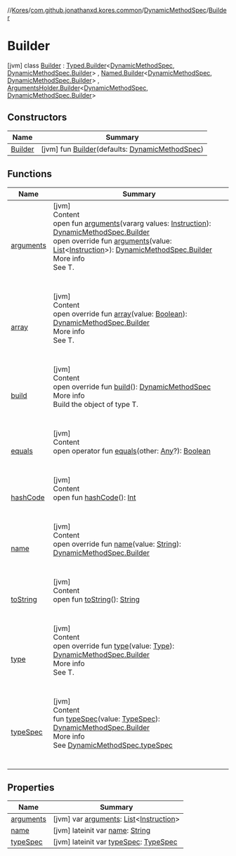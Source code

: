 //[Kores](../../../index.md)/[com.github.jonathanxd.kores.common](../../index.md)/[DynamicMethodSpec](../index.md)/[Builder](index.md)



# Builder  
 [jvm] class [Builder](index.md) : [Typed.Builder](../../../com.github.jonathanxd.kores.base/-typed/-builder/index.md)<[DynamicMethodSpec](../index.md), [DynamicMethodSpec.Builder](index.md)> , [Named.Builder](../../../com.github.jonathanxd.kores.base/-named/-builder/index.md)<[DynamicMethodSpec](../index.md), [DynamicMethodSpec.Builder](index.md)> , [ArgumentsHolder.Builder](../../../com.github.jonathanxd.kores.base/-arguments-holder/-builder/index.md)<[DynamicMethodSpec](../index.md), [DynamicMethodSpec.Builder](index.md)>    


## Constructors  
  
|  Name|  Summary| 
|---|---|
| <a name="com.github.jonathanxd.kores.common/DynamicMethodSpec.Builder/Builder/#com.github.jonathanxd.kores.common.DynamicMethodSpec/PointingToDeclaration/"></a>[Builder](-builder.md)| <a name="com.github.jonathanxd.kores.common/DynamicMethodSpec.Builder/Builder/#com.github.jonathanxd.kores.common.DynamicMethodSpec/PointingToDeclaration/"></a> [jvm] fun [Builder](-builder.md)(defaults: [DynamicMethodSpec](../index.md))   <br>


## Functions  
  
|  Name|  Summary| 
|---|---|
| <a name="com.github.jonathanxd.kores.base/ArgumentsHolder.Builder/arguments/#kotlin.Array[com.github.jonathanxd.kores.Instruction]/PointingToDeclaration/"></a>[arguments](../../../com.github.jonathanxd.kores.base/-arguments-holder/-builder/arguments.md)| <a name="com.github.jonathanxd.kores.base/ArgumentsHolder.Builder/arguments/#kotlin.Array[com.github.jonathanxd.kores.Instruction]/PointingToDeclaration/"></a>[jvm]  <br>Content  <br>open fun [arguments](../../../com.github.jonathanxd.kores.base/-arguments-holder/-builder/arguments.md)(vararg values: [Instruction](../../../com.github.jonathanxd.kores/-instruction/index.md)): [DynamicMethodSpec.Builder](index.md)  <br>open override fun [arguments](arguments.md)(value: [List](https://kotlinlang.org/api/latest/jvm/stdlib/kotlin.collections/-list/index.html)<[Instruction](../../../com.github.jonathanxd.kores/-instruction/index.md)>): [DynamicMethodSpec.Builder](index.md)  <br>More info  <br>See T.  <br><br><br>
| <a name="com.github.jonathanxd.kores.common/DynamicMethodSpec.Builder/array/#kotlin.Boolean/PointingToDeclaration/"></a>[array](array.md)| <a name="com.github.jonathanxd.kores.common/DynamicMethodSpec.Builder/array/#kotlin.Boolean/PointingToDeclaration/"></a>[jvm]  <br>Content  <br>open override fun [array](array.md)(value: [Boolean](https://kotlinlang.org/api/latest/jvm/stdlib/kotlin/-boolean/index.html)): [DynamicMethodSpec.Builder](index.md)  <br>More info  <br>See T.  <br><br><br>
| <a name="com.github.jonathanxd.kores.common/DynamicMethodSpec.Builder/build/#/PointingToDeclaration/"></a>[build](build.md)| <a name="com.github.jonathanxd.kores.common/DynamicMethodSpec.Builder/build/#/PointingToDeclaration/"></a>[jvm]  <br>Content  <br>open override fun [build](build.md)(): [DynamicMethodSpec](../index.md)  <br>More info  <br>Build the object of type T.  <br><br><br>
| <a name="kotlin/Any/equals/#kotlin.Any?/PointingToDeclaration/"></a>[equals](../../../com.github.jonathanxd.kores.util/-simple-resolver/index.md#%5Bkotlin%2FAny%2Fequals%2F%23kotlin.Any%3F%2FPointingToDeclaration%2F%5D%2FFunctions%2F-427383591)| <a name="kotlin/Any/equals/#kotlin.Any?/PointingToDeclaration/"></a>[jvm]  <br>Content  <br>open operator fun [equals](../../../com.github.jonathanxd.kores.util/-simple-resolver/index.md#%5Bkotlin%2FAny%2Fequals%2F%23kotlin.Any%3F%2FPointingToDeclaration%2F%5D%2FFunctions%2F-427383591)(other: [Any](https://kotlinlang.org/api/latest/jvm/stdlib/kotlin/-any/index.html)?): [Boolean](https://kotlinlang.org/api/latest/jvm/stdlib/kotlin/-boolean/index.html)  <br><br><br>
| <a name="kotlin/Any/hashCode/#/PointingToDeclaration/"></a>[hashCode](../../../com.github.jonathanxd.kores.util/-simple-resolver/index.md#%5Bkotlin%2FAny%2FhashCode%2F%23%2FPointingToDeclaration%2F%5D%2FFunctions%2F-427383591)| <a name="kotlin/Any/hashCode/#/PointingToDeclaration/"></a>[jvm]  <br>Content  <br>open fun [hashCode](../../../com.github.jonathanxd.kores.util/-simple-resolver/index.md#%5Bkotlin%2FAny%2FhashCode%2F%23%2FPointingToDeclaration%2F%5D%2FFunctions%2F-427383591)(): [Int](https://kotlinlang.org/api/latest/jvm/stdlib/kotlin/-int/index.html)  <br><br><br>
| <a name="com.github.jonathanxd.kores.common/DynamicMethodSpec.Builder/name/#kotlin.String/PointingToDeclaration/"></a>[name](name.md)| <a name="com.github.jonathanxd.kores.common/DynamicMethodSpec.Builder/name/#kotlin.String/PointingToDeclaration/"></a>[jvm]  <br>Content  <br>open override fun [name](name.md)(value: [String](https://kotlinlang.org/api/latest/jvm/stdlib/kotlin/-string/index.html)): [DynamicMethodSpec.Builder](index.md)  <br><br><br>
| <a name="kotlin/Any/toString/#/PointingToDeclaration/"></a>[toString](../../../com.github.jonathanxd.kores.util/-simple-resolver/index.md#%5Bkotlin%2FAny%2FtoString%2F%23%2FPointingToDeclaration%2F%5D%2FFunctions%2F-427383591)| <a name="kotlin/Any/toString/#/PointingToDeclaration/"></a>[jvm]  <br>Content  <br>open fun [toString](../../../com.github.jonathanxd.kores.util/-simple-resolver/index.md#%5Bkotlin%2FAny%2FtoString%2F%23%2FPointingToDeclaration%2F%5D%2FFunctions%2F-427383591)(): [String](https://kotlinlang.org/api/latest/jvm/stdlib/kotlin/-string/index.html)  <br><br><br>
| <a name="com.github.jonathanxd.kores.common/DynamicMethodSpec.Builder/type/#java.lang.reflect.Type/PointingToDeclaration/"></a>[type](type.md)| <a name="com.github.jonathanxd.kores.common/DynamicMethodSpec.Builder/type/#java.lang.reflect.Type/PointingToDeclaration/"></a>[jvm]  <br>Content  <br>open override fun [type](type.md)(value: [Type](https://docs.oracle.com/javase/8/docs/api/java/lang/reflect/Type.html)): [DynamicMethodSpec.Builder](index.md)  <br>More info  <br>See T.  <br><br><br>
| <a name="com.github.jonathanxd.kores.common/DynamicMethodSpec.Builder/typeSpec/#com.github.jonathanxd.kores.base.TypeSpec/PointingToDeclaration/"></a>[typeSpec](type-spec.md)| <a name="com.github.jonathanxd.kores.common/DynamicMethodSpec.Builder/typeSpec/#com.github.jonathanxd.kores.base.TypeSpec/PointingToDeclaration/"></a>[jvm]  <br>Content  <br>fun [typeSpec](type-spec.md)(value: [TypeSpec](../../../com.github.jonathanxd.kores.base/-type-spec/index.md)): [DynamicMethodSpec.Builder](index.md)  <br>More info  <br>See [DynamicMethodSpec.typeSpec](../type-spec.md)  <br><br><br>


## Properties  
  
|  Name|  Summary| 
|---|---|
| <a name="com.github.jonathanxd.kores.common/DynamicMethodSpec.Builder/arguments/#/PointingToDeclaration/"></a>[arguments](arguments.md)| <a name="com.github.jonathanxd.kores.common/DynamicMethodSpec.Builder/arguments/#/PointingToDeclaration/"></a> [jvm] var [arguments](arguments.md): [List](https://kotlinlang.org/api/latest/jvm/stdlib/kotlin.collections/-list/index.html)<[Instruction](../../../com.github.jonathanxd.kores/-instruction/index.md)>   <br>
| <a name="com.github.jonathanxd.kores.common/DynamicMethodSpec.Builder/name/#/PointingToDeclaration/"></a>[name](name.md)| <a name="com.github.jonathanxd.kores.common/DynamicMethodSpec.Builder/name/#/PointingToDeclaration/"></a> [jvm] lateinit var [name](name.md): [String](https://kotlinlang.org/api/latest/jvm/stdlib/kotlin/-string/index.html)   <br>
| <a name="com.github.jonathanxd.kores.common/DynamicMethodSpec.Builder/typeSpec/#/PointingToDeclaration/"></a>[typeSpec](type-spec.md)| <a name="com.github.jonathanxd.kores.common/DynamicMethodSpec.Builder/typeSpec/#/PointingToDeclaration/"></a> [jvm] lateinit var [typeSpec](type-spec.md): [TypeSpec](../../../com.github.jonathanxd.kores.base/-type-spec/index.md)   <br>


